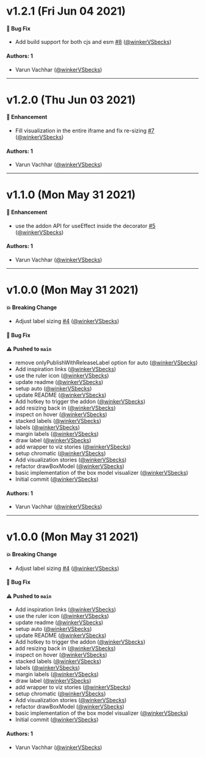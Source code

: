 # v1.2.1 (Fri Jun 04 2021)

#### 🐛 Bug Fix

- Add build support for both cjs and esm [#8](https://github.com/storybookjs/addon-measure/pull/8) ([@winkerVSbecks](https://github.com/winkerVSbecks))

#### Authors: 1

- Varun Vachhar ([@winkerVSbecks](https://github.com/winkerVSbecks))

---

# v1.2.0 (Thu Jun 03 2021)

#### 🚀 Enhancement

- Fill visualization in the entire iframe and fix re-sizing [#7](https://github.com/storybookjs/addon-measure/pull/7) ([@winkerVSbecks](https://github.com/winkerVSbecks))

#### Authors: 1

- Varun Vachhar ([@winkerVSbecks](https://github.com/winkerVSbecks))

---

# v1.1.0 (Mon May 31 2021)

#### 🚀 Enhancement

- use the addon API for useEffect inside the decorator [#5](https://github.com/storybookjs/addon-measure/pull/5) ([@winkerVSbecks](https://github.com/winkerVSbecks))

#### Authors: 1

- Varun Vachhar ([@winkerVSbecks](https://github.com/winkerVSbecks))

---

# v1.0.0 (Mon May 31 2021)

#### 💥 Breaking Change

- Adjust label sizing [#4](https://github.com/storybookjs/addon-measure/pull/4) ([@winkerVSbecks](https://github.com/winkerVSbecks))

#### 🐛 Bug Fix


#### ⚠️ Pushed to `main`

- remove onlyPublishWithReleaseLabel option for auto ([@winkerVSbecks](https://github.com/winkerVSbecks))
- Add inspiration links ([@winkerVSbecks](https://github.com/winkerVSbecks))
- use the ruler icon ([@winkerVSbecks](https://github.com/winkerVSbecks))
- update readme ([@winkerVSbecks](https://github.com/winkerVSbecks))
- setup auto ([@winkerVSbecks](https://github.com/winkerVSbecks))
- update README ([@winkerVSbecks](https://github.com/winkerVSbecks))
- Add hotkey to trigger the addon ([@winkerVSbecks](https://github.com/winkerVSbecks))
- add resizing back in ([@winkerVSbecks](https://github.com/winkerVSbecks))
- inspect on hover ([@winkerVSbecks](https://github.com/winkerVSbecks))
- stacked labels ([@winkerVSbecks](https://github.com/winkerVSbecks))
- labels ([@winkerVSbecks](https://github.com/winkerVSbecks))
- margin labels ([@winkerVSbecks](https://github.com/winkerVSbecks))
- draw label ([@winkerVSbecks](https://github.com/winkerVSbecks))
- add wrapper to viz stories ([@winkerVSbecks](https://github.com/winkerVSbecks))
- setup chromatic ([@winkerVSbecks](https://github.com/winkerVSbecks))
- Add visualization stories ([@winkerVSbecks](https://github.com/winkerVSbecks))
- refactor drawBoxModel ([@winkerVSbecks](https://github.com/winkerVSbecks))
- basic implementation of the box model visualizer ([@winkerVSbecks](https://github.com/winkerVSbecks))
- Initial commit ([@winkerVSbecks](https://github.com/winkerVSbecks))

#### Authors: 1

- Varun Vachhar ([@winkerVSbecks](https://github.com/winkerVSbecks))

---

# v1.0.0 (Mon May 31 2021)

#### 💥 Breaking Change

- Adjust label sizing [#4](https://github.com/storybookjs/addon-measure/pull/4) ([@winkerVSbecks](https://github.com/winkerVSbecks))

#### 🐛 Bug Fix


#### ⚠️ Pushed to `main`

- Add inspiration links ([@winkerVSbecks](https://github.com/winkerVSbecks))
- use the ruler icon ([@winkerVSbecks](https://github.com/winkerVSbecks))
- update readme ([@winkerVSbecks](https://github.com/winkerVSbecks))
- setup auto ([@winkerVSbecks](https://github.com/winkerVSbecks))
- update README ([@winkerVSbecks](https://github.com/winkerVSbecks))
- Add hotkey to trigger the addon ([@winkerVSbecks](https://github.com/winkerVSbecks))
- add resizing back in ([@winkerVSbecks](https://github.com/winkerVSbecks))
- inspect on hover ([@winkerVSbecks](https://github.com/winkerVSbecks))
- stacked labels ([@winkerVSbecks](https://github.com/winkerVSbecks))
- labels ([@winkerVSbecks](https://github.com/winkerVSbecks))
- margin labels ([@winkerVSbecks](https://github.com/winkerVSbecks))
- draw label ([@winkerVSbecks](https://github.com/winkerVSbecks))
- add wrapper to viz stories ([@winkerVSbecks](https://github.com/winkerVSbecks))
- setup chromatic ([@winkerVSbecks](https://github.com/winkerVSbecks))
- Add visualization stories ([@winkerVSbecks](https://github.com/winkerVSbecks))
- refactor drawBoxModel ([@winkerVSbecks](https://github.com/winkerVSbecks))
- basic implementation of the box model visualizer ([@winkerVSbecks](https://github.com/winkerVSbecks))
- Initial commit ([@winkerVSbecks](https://github.com/winkerVSbecks))

#### Authors: 1

- Varun Vachhar ([@winkerVSbecks](https://github.com/winkerVSbecks))

